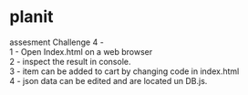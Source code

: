 # planit
assesment
Challenge 4 - <br/>
1 - Open Index.html on a web browser<br/>
2 - inspect the result in console.<br/>
3 - item can be added to cart by changing code in index.html<br/>
4 - json data can be edited and are located un DB.js.<br/>
